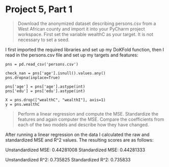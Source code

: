 # Project 5, Part 1

> Download the anonymized dataset describing persons.csv from a West African county and import it into your PyCharm project workspace. First set the variable wealthC as your target. It is not necessary to set a seed.

I first imported the required libraries and set up my DoKFold function, then I read in the persons.csv file and set up my targets and features:

```
pns = pd.read_csv('persons.csv')

check_nan = pns['age'].isnull().values.any()
pns.dropna(inplace=True)

pns['age'] = pns['age'].astype(int)
pns['edu'] = pns['edu'].astype(int)

X = pns.drop(["wealthC", "wealthI"], axis=1)
y = pns.wealthC
```

> Perform a linear regression and compute the MSE. Standardize the features and again computer the MSE. Compare the coefficients from each of the two models and describe how they have changed.

After running a linear regression on the data I calculated the raw and standardized MSE and R^2 values. The resulting scores are as follows:

Unstandardized MSE: 0.44281008
Standardized MSE:   0.44281333

Unstandardized R^2: 0.735825
Standardized R^2:   0.735833
